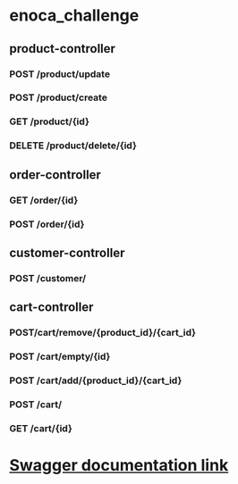 # enoca_challenge
## product-controller


### POST /product/update 

### POST /product/create


### GET /product/{id}

### DELETE /product/delete/{id}


## order-controller


### GET /order/{id}

### POST /order/{id}
## customer-controller


### POST /customer/

## cart-controller


### POST/cart/remove/{product_id}/{cart_id}

### POST /cart/empty/{id}

### POST /cart/add/{product_id}/{cart_id}

### POST /cart/

### GET /cart/{id}

# [Swagger documentation link](http://localhost:9000/api/v1/swagger-ui/index.html#/)